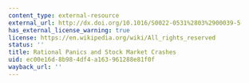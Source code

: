 ```yaml
---
content_type: external-resource
external_url: http://dx.doi.org/10.1016/S0022-0531%2803%2900039-5
has_external_license_warning: true
license: https://en.wikipedia.org/wiki/All_rights_reserved
status: ''
title: Rational Panics and Stock Market Crashes
uid: ec00e16d-8b98-4df4-a163-961288e81f0f
wayback_url: ''
---
```

